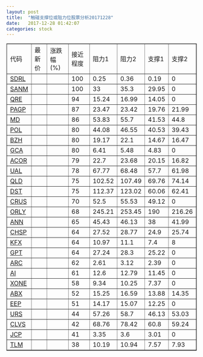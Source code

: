 ```yaml
---
layout: post
title:  "触碰支撑位或阻力位股票分析20171228"
date:   2017-12-28 01:42:07
categories: stock
---
```

<script type="text/javascript">
var stockList = []
stockList.push('gb_sdrl');
stockList.push('gb_sanm');
stockList.push('gb_qre');
stockList.push('gb_pagp');
stockList.push('gb_md');
stockList.push('gb_pol');
stockList.push('gb_bzh');
stockList.push('gb_gca');
stockList.push('gb_acor');
stockList.push('gb_ual');
stockList.push('gb_qld');
stockList.push('gb_dst');
stockList.push('gb_crus');
stockList.push('gb_orly');
stockList.push('gb_ann');
stockList.push('gb_chsp');
stockList.push('gb_kfx');
stockList.push('gb_gpt');
stockList.push('gb_arc');
stockList.push('gb_ai');
stockList.push('gb_xone');
stockList.push('gb_abx');
stockList.push('gb_eep');
stockList.push('gb_urs');
stockList.push('gb_clvs');
stockList.push('gb_jcp');
stockList.push('gb_tlm');
</script>
<table border="1">
 <tr>
 <td>代码</td>
 <td>最新价</td>
 <td>涨跌幅(%)</td>
 <td>接近程度</td>
 <td>阻力1</td>
 <td>阻力2</td>
 <td>支撑1</td>
 <td>支撑2</td>
</tr>
  <tr id="sdrl" class="red">
  <td><a href="http://stock.finance.sina.com.cn/usstock/quotes/SDRL.html" target="_blank">SDRL</a></td><td></td><td></td><td>100</td><td>0.25</td><td>0.36</td><td>0.19</td><td>0</td></tr>
  <tr id="sanm" class="red">
  <td><a href="http://stock.finance.sina.com.cn/usstock/quotes/SANM.html" target="_blank">SANM</a></td><td></td><td></td><td>100</td><td>33</td><td>35.3</td><td>29.95</td><td>0</td></tr>
  <tr id="qre" class="red">
  <td><a href="http://stock.finance.sina.com.cn/usstock/quotes/QRE.html" target="_blank">QRE</a></td><td></td><td></td><td>94</td><td>15.24</td><td>16.99</td><td>14.05</td><td>0</td></tr>
  <tr id="pagp" class="green">
  <td><a href="http://stock.finance.sina.com.cn/usstock/quotes/PAGP.html" target="_blank">PAGP</a></td><td></td><td></td><td>87</td><td>23.47</td><td>23.42</td><td>19.76</td><td>21.99</td></tr>
  <tr id="md" class="red">
  <td><a href="http://stock.finance.sina.com.cn/usstock/quotes/MD.html" target="_blank">MD</a></td><td></td><td></td><td>86</td><td>53.83</td><td>55.7</td><td>41.53</td><td>44.8</td></tr>
  <tr id="pol" class="red">
  <td><a href="http://stock.finance.sina.com.cn/usstock/quotes/POL.html" target="_blank">POL</a></td><td></td><td></td><td>80</td><td>44.08</td><td>46.55</td><td>40.53</td><td>39.43</td></tr>
  <tr id="bzh" class="red">
  <td><a href="http://stock.finance.sina.com.cn/usstock/quotes/BZH.html" target="_blank">BZH</a></td><td></td><td></td><td>80</td><td>19.17</td><td>22.1</td><td>14.67</td><td>16.47</td></tr>
  <tr id="gca" class="green">
  <td><a href="http://stock.finance.sina.com.cn/usstock/quotes/GCA.html" target="_blank">GCA</a></td><td></td><td></td><td>80</td><td>6.41</td><td>5.48</td><td>4.83</td><td>0</td></tr>
  <tr id="acor" class="red">
  <td><a href="http://stock.finance.sina.com.cn/usstock/quotes/ACOR.html" target="_blank">ACOR</a></td><td></td><td></td><td>79</td><td>22.7</td><td>23.68</td><td>20.15</td><td>16.82</td></tr>
  <tr id="ual" class="red">
  <td><a href="http://stock.finance.sina.com.cn/usstock/quotes/UAL.html" target="_blank">UAL</a></td><td></td><td></td><td>78</td><td>67.77</td><td>68.48</td><td>57.7</td><td>61.98</td></tr>
  <tr id="qld" class="green">
  <td><a href="http://stock.finance.sina.com.cn/usstock/quotes/QLD.html" target="_blank">QLD</a></td><td></td><td></td><td>75</td><td>102.52</td><td>107.49</td><td>69.76</td><td>74.14</td></tr>
  <tr id="dst" class="green">
  <td><a href="http://stock.finance.sina.com.cn/usstock/quotes/DST.html" target="_blank">DST</a></td><td></td><td></td><td>75</td><td>112.37</td><td>123.02</td><td>60.06</td><td>62.41</td></tr>
  <tr id="crus" class="red">
  <td><a href="http://stock.finance.sina.com.cn/usstock/quotes/CRUS.html" target="_blank">CRUS</a></td><td></td><td></td><td>70</td><td>52.5</td><td>55.53</td><td>49.12</td><td>0</td></tr>
  <tr id="orly" class="red">
  <td><a href="http://stock.finance.sina.com.cn/usstock/quotes/ORLY.html" target="_blank">ORLY</a></td><td></td><td></td><td>68</td><td>245.21</td><td>253.45</td><td>190</td><td>216.26</td></tr>
  <tr id="ann" class="red">
  <td><a href="http://stock.finance.sina.com.cn/usstock/quotes/ANN.html" target="_blank">ANN</a></td><td></td><td></td><td>65</td><td>45.43</td><td>46.13</td><td>38</td><td>41.99</td></tr>
  <tr id="chsp" class="red">
  <td><a href="http://stock.finance.sina.com.cn/usstock/quotes/CHSP.html" target="_blank">CHSP</a></td><td></td><td></td><td>64</td><td>27.52</td><td>28.77</td><td>24.9</td><td>25.74</td></tr>
  <tr id="kfx" class="green">
  <td><a href="http://stock.finance.sina.com.cn/usstock/quotes/KFX.html" target="_blank">KFX</a></td><td></td><td></td><td>64</td><td>10.97</td><td>11.1</td><td>7.4</td><td>8</td></tr>
  <tr id="gpt" class="red">
  <td><a href="http://stock.finance.sina.com.cn/usstock/quotes/GPT.html" target="_blank">GPT</a></td><td></td><td></td><td>64</td><td>27.24</td><td>28.3</td><td>25.22</td><td>0</td></tr>
  <tr id="arc" class="red">
  <td><a href="http://stock.finance.sina.com.cn/usstock/quotes/ARC.html" target="_blank">ARC</a></td><td></td><td></td><td>62</td><td>2.61</td><td>3.12</td><td>2.39</td><td>0</td></tr>
  <tr id="ai" class="red">
  <td><a href="http://stock.finance.sina.com.cn/usstock/quotes/AI.html" target="_blank">AI</a></td><td></td><td></td><td>61</td><td>12.6</td><td>12.79</td><td>11.45</td><td>0</td></tr>
  <tr id="xone" class="red">
  <td><a href="http://stock.finance.sina.com.cn/usstock/quotes/XONE.html" target="_blank">XONE</a></td><td></td><td></td><td>58</td><td>9.34</td><td>10.25</td><td>7.37</td><td>0</td></tr>
  <tr id="abx" class="green">
  <td><a href="http://stock.finance.sina.com.cn/usstock/quotes/ABX.html" target="_blank">ABX</a></td><td></td><td></td><td>52</td><td>15.25</td><td>16.59</td><td>13.88</td><td>14.35</td></tr>
  <tr id="eep" class="red">
  <td><a href="http://stock.finance.sina.com.cn/usstock/quotes/EEP.html" target="_blank">EEP</a></td><td></td><td></td><td>51</td><td>14.17</td><td>15.07</td><td>12.25</td><td>0</td></tr>
  <tr id="urs" class="green">
  <td><a href="http://stock.finance.sina.com.cn/usstock/quotes/URS.html" target="_blank">URS</a></td><td></td><td></td><td>44</td><td>57.26</td><td>58.7</td><td>46.13</td><td>53.03</td></tr>
  <tr id="clvs" class="red">
  <td><a href="http://stock.finance.sina.com.cn/usstock/quotes/CLVS.html" target="_blank">CLVS</a></td><td></td><td></td><td>42</td><td>68.76</td><td>78.42</td><td>60.8</td><td>59.24</td></tr>
  <tr id="jcp" class="red">
  <td><a href="http://stock.finance.sina.com.cn/usstock/quotes/JCP.html" target="_blank">JCP</a></td><td></td><td></td><td>41</td><td>3.35</td><td>3.6</td><td>3.01</td><td>0</td></tr>
  <tr id="tlm" class="green">
  <td><a href="http://stock.finance.sina.com.cn/usstock/quotes/TLM.html" target="_blank">TLM</a></td><td></td><td></td><td>38</td><td>10.19</td><td>10.94</td><td>7.57</td><td>7.93</td></tr>
</table>
